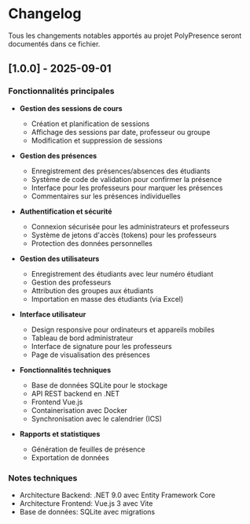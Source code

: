 # Changelog

Tous les changements notables apportés au projet PolyPresence seront documentés dans ce fichier.

## [1.0.0] - 2025-09-01

### Fonctionnalités principales
- **Gestion des sessions de cours**
  - Création et planification de sessions
  - Affichage des sessions par date, professeur ou groupe
  - Modification et suppression de sessions

- **Gestion des présences**
  - Enregistrement des présences/absences des étudiants
  - Système de code de validation pour confirmer la présence
  - Interface pour les professeurs pour marquer les présences
  - Commentaires sur les présences individuelles

- **Authentification et sécurité**
  - Connexion sécurisée pour les administrateurs et professeurs
  - Système de jetons d'accès (tokens) pour les professeurs
  - Protection des données personnelles

- **Gestion des utilisateurs**
  - Enregistrement des étudiants avec leur numéro étudiant
  - Gestion des professeurs
  - Attribution des groupes aux étudiants
  - Importation en masse des étudiants (via Excel)

- **Interface utilisateur**
  - Design responsive pour ordinateurs et appareils mobiles
  - Tableau de bord administrateur
  - Interface de signature pour les professeurs
  - Page de visualisation des présences

- **Fonctionnalités techniques**
  - Base de données SQLite pour le stockage
  - API REST backend en .NET
  - Frontend Vue.js
  - Containerisation avec Docker
  - Synchronisation avec le calendrier (ICS)

- **Rapports et statistiques**
  - Génération de feuilles de présence
  - Exportation de données

### Notes techniques
- Architecture Backend: .NET 9.0 avec Entity Framework Core
- Architecture Frontend: Vue.js 3 avec Vite
- Base de données: SQLite avec migrations
